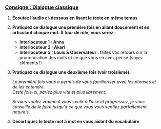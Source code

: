 ### <u>Consigne : Dialogue classique</u>

1. **Écoutez l’audio ci-dessous en lisant le texte en même temps**

2. **Pratiquez ce dialogue une première fois en allant doucement et en articulant chaque mot. À tour de rôle, vous serez :**

   - **Interlocuteur 1 : Anna**
   - **Interlocuteur 2 : Akari**
   - **Interlocuteur 3 : Louis & Observateur** : faites vos retours sur la prononciation des mots et ce que vous en avez pensé (soyez cléments !)

3. **Pratiquez ce dialogue une deuxième fois (voir troisième).**

   *La première fois vous a permis de vous familiariser avec les phrases et de les entendre.  
   Cette fois-ci, parlez plus vite et plus librement.*

   *Si vous voulez vraiment vous sentir à l’aise et progressez, je vous conseille de le faire jusqu’à ce que vous vous sentiez parfaitement naturels.*

4. **Décortiquez le texte mot à mot en vous aidant du vocabulaire**